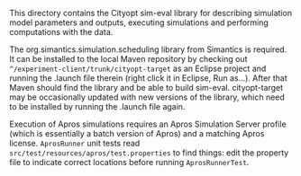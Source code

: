 This directory contains the Cityopt sim-eval library for describing
simulation model parameters and outputs, executing simulations and performing
computations with the data.

The org.simantics.simulation.scheduling library from Simantics is required.
It can be installed to the local Maven repository by checking out `^/experiment-client/trunk/cityopt-target` as an Eclipse project
and running the .launch file therein (right click it in Eclipse, Run as...).
After that Maven should find the library and be able to build sim-eval.
cityopt-target may be occasionally updated with new versions of the library,
which need to be installed by running the .launch file again.

Execution of Apros simulations requires an Apros Simulation Server profile
(which is essentially a batch version of Apros) and a matching Apros license.  `AprosRunner` unit tests read
`src/test/resources/apros/test.properties` to find things:
edit the property file to indicate correct locations before running `AprosRunnerTest`.
